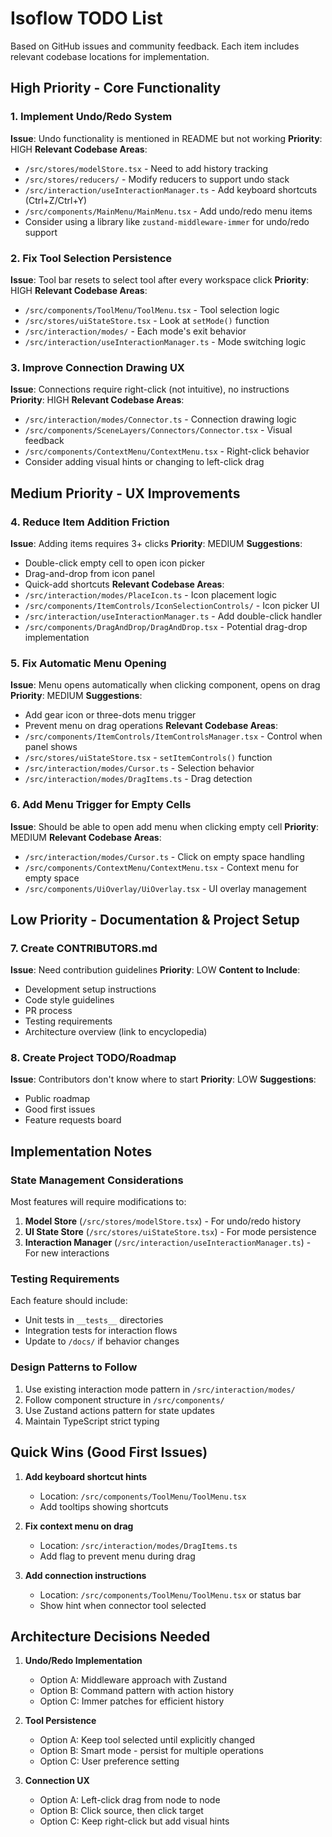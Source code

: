 # Isoflow TODO List

Based on GitHub issues and community feedback. Each item includes relevant codebase locations for implementation.

## High Priority - Core Functionality

### 1. Implement Undo/Redo System
**Issue**: Undo functionality is mentioned in README but not working
**Priority**: HIGH
**Relevant Codebase Areas**:
- `/src/stores/modelStore.tsx` - Need to add history tracking
- `/src/stores/reducers/` - Modify reducers to support undo stack
- `/src/interaction/useInteractionManager.ts` - Add keyboard shortcuts (Ctrl+Z/Ctrl+Y)
- `/src/components/MainMenu/MainMenu.tsx` - Add undo/redo menu items
- Consider using a library like `zustand-middleware-immer` for undo/redo support

### 2. Fix Tool Selection Persistence
**Issue**: Tool bar resets to select tool after every workspace click
**Priority**: HIGH
**Relevant Codebase Areas**:
- `/src/components/ToolMenu/ToolMenu.tsx` - Tool selection logic
- `/src/stores/uiStateStore.tsx` - Look at `setMode()` function
- `/src/interaction/modes/` - Each mode's exit behavior
- `/src/interaction/useInteractionManager.ts` - Mode switching logic

### 3. Improve Connection Drawing UX
**Issue**: Connections require right-click (not intuitive), no instructions
**Priority**: HIGH
**Relevant Codebase Areas**:
- `/src/interaction/modes/Connector.ts` - Connection drawing logic
- `/src/components/SceneLayers/Connectors/Connector.tsx` - Visual feedback
- `/src/components/ContextMenu/ContextMenu.tsx` - Right-click behavior
- Consider adding visual hints or changing to left-click drag

## Medium Priority - UX Improvements

### 4. Reduce Item Addition Friction
**Issue**: Adding items requires 3+ clicks
**Priority**: MEDIUM
**Suggestions**: 
- Double-click empty cell to open icon picker
- Drag-and-drop from icon panel
- Quick-add shortcuts
**Relevant Codebase Areas**:
- `/src/interaction/modes/PlaceIcon.ts` - Icon placement logic
- `/src/components/ItemControls/IconSelectionControls/` - Icon picker UI
- `/src/interaction/useInteractionManager.ts` - Add double-click handler
- `/src/components/DragAndDrop/DragAndDrop.tsx` - Potential drag-drop implementation

### 5. Fix Automatic Menu Opening
**Issue**: Menu opens automatically when clicking component, opens on drag
**Priority**: MEDIUM
**Suggestions**:
- Add gear icon or three-dots menu trigger
- Prevent menu on drag operations
**Relevant Codebase Areas**:
- `/src/components/ItemControls/ItemControlsManager.tsx` - Control when panel shows
- `/src/stores/uiStateStore.tsx` - `setItemControls()` function
- `/src/interaction/modes/Cursor.ts` - Selection behavior
- `/src/interaction/modes/DragItems.ts` - Drag detection

### 6. Add Menu Trigger for Empty Cells
**Issue**: Should be able to open add menu when clicking empty cell
**Priority**: MEDIUM
**Relevant Codebase Areas**:
- `/src/interaction/modes/Cursor.ts` - Click on empty space handling
- `/src/components/ContextMenu/ContextMenu.tsx` - Context menu for empty space
- `/src/components/UiOverlay/UiOverlay.tsx` - UI overlay management

## Low Priority - Documentation & Project Setup

### 7. Create CONTRIBUTORS.md
**Issue**: Need contribution guidelines
**Priority**: LOW
**Content to Include**:
- Development setup instructions
- Code style guidelines
- PR process
- Testing requirements
- Architecture overview (link to encyclopedia)

### 8. Create Project TODO/Roadmap
**Issue**: Contributors don't know where to start
**Priority**: LOW
**Suggestions**:
- Public roadmap
- Good first issues
- Feature requests board

## Implementation Notes

### State Management Considerations
Most features will require modifications to:
1. **Model Store** (`/src/stores/modelStore.tsx`) - For undo/redo history
2. **UI State Store** (`/src/stores/uiStateStore.tsx`) - For mode persistence
3. **Interaction Manager** (`/src/interaction/useInteractionManager.ts`) - For new interactions

### Testing Requirements
Each feature should include:
- Unit tests in `__tests__` directories
- Integration tests for interaction flows
- Update to `/docs/` if behavior changes

### Design Patterns to Follow
1. Use existing interaction mode pattern in `/src/interaction/modes/`
2. Follow component structure in `/src/components/`
3. Use Zustand actions pattern for state updates
4. Maintain TypeScript strict typing

## Quick Wins (Good First Issues)

1. **Add keyboard shortcut hints** 
   - Location: `/src/components/ToolMenu/ToolMenu.tsx`
   - Add tooltips showing shortcuts

2. **Fix context menu on drag**
   - Location: `/src/interaction/modes/DragItems.ts`
   - Add flag to prevent menu during drag

3. **Add connection instructions**
   - Location: `/src/components/ToolMenu/ToolMenu.tsx` or status bar
   - Show hint when connector tool selected

## Architecture Decisions Needed

1. **Undo/Redo Implementation**
   - Option A: Middleware approach with Zustand
   - Option B: Command pattern with action history
   - Option C: Immer patches for efficient history

2. **Tool Persistence**
   - Option A: Keep tool selected until explicitly changed
   - Option B: Smart mode - persist for multiple operations
   - Option C: User preference setting

3. **Connection UX**
   - Option A: Left-click drag from node to node
   - Option B: Click source, then click target
   - Option C: Keep right-click but add visual hints